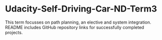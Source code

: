 # Udacity-Self-Driving-Car-ND-Term3
This term focusses on path planning, an elective and system integration. README includes GitHub repository links for successfully completed projects.
